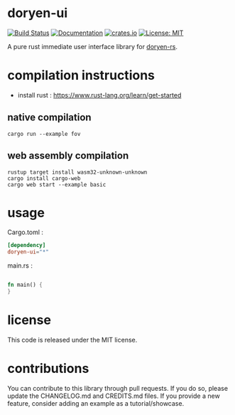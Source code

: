 # doryen-ui

[![Build Status](https://travis-ci.org/jice-nospam/doryen-ui.svg)](https://travis-ci.org/jice-nospam/doryen-ui)
[![Documentation](https://docs.rs/doryen-ui/badge.svg)](https://docs.rs/doryen-ui)
[![crates.io](https://meritbadge.herokuapp.com/doryen-ui)](https://crates.io/crates/doryen-ui)
[![License: MIT](https://img.shields.io/badge/license-MIT-informational.svg)](#license)

A pure rust immediate user interface library for [doryen-rs](https://github.com/jice-nospam/doryen-rs).

# compilation instructions
* install rust : https://www.rust-lang.org/learn/get-started

## native compilation
```
cargo run --example fov
```

## web assembly compilation
```
rustup target install wasm32-unknown-unknown
cargo install cargo-web
cargo web start --example basic
```

# usage
Cargo.toml :
```toml
[dependency]
doryen-ui="*"
```

main.rs :
```rust

fn main() {
}
```

# license

This code is released under the MIT license.

# contributions

You can contribute to this library through pull requests. If you do so, please update the CHANGELOG.md and CREDITS.md files. If you provide a new feature, consider adding an example as a tutorial/showcase.
